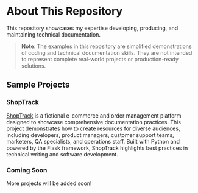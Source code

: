 # About This Repository

This repository showcases my expertise developing, producing, and maintaining technical documentation.

> **Note**: The examples in this repository are simplified demonstrations of coding and technical documentation skills. They are not intended to represent complete real-world projects or production-ready solutions.

## Sample Projects

### ShopTrack

[ShopTrack](https://matthewketter.github.io/ShopTrack/) is a fictional e-commerce and order management platform designed to showcase comprehensive documentation practices. This project demonstrates how to create resources for diverse audiences, including developers, product managers, customer support teams, marketers, QA specialists, and operations staff. Built with Python and powered by the Flask framework, ShopTrack highlights best practices in technical writing and software development.

### Coming Soon

More projects will be added soon!
